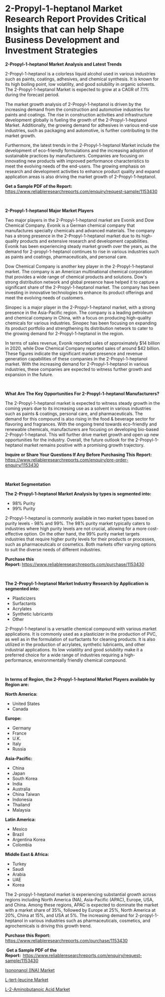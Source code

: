 <p><h1>2-Propyl-1-heptanol Market Research Report Provides Critical Insights that can help Shape Business Development and Investment Strategies</h1></p><p><strong>2-Propyl-1-heptanol Market Analysis and Latest Trends</strong></p>
<p><p>2-Propyl-1-heptanol is a colorless liquid alcohol used in various industries such as paints, coatings, adhesives, and chemical synthesis. It is known for its high boiling point, low volatility, and good solubility in organic solvents. The 2-Propyl-1-heptanol Market is expected to grow at a CAGR of 7.1% during the forecast period.</p><p>The market growth analysis of 2-Propyl-1-heptanol is driven by the increasing demand from the construction and automotive industries for paints and coatings. The rise in construction activities and infrastructure development globally is fueling the growth of the 2-Propyl-1-heptanol Market. Additionally, the growing demand for adhesives in various end-use industries, such as packaging and automotive, is further contributing to the market growth.</p><p>Furthermore, the latest trends in the 2-Propyl-1-heptanol Market include the development of eco-friendly formulations and the increasing adoption of sustainable practices by manufacturers. Companies are focusing on innovating new products with improved performance characteristics to meet the evolving needs of the end-users. The growing emphasis on research and development activities to enhance product quality and expand application areas is also driving the market growth of 2-Propyl-1-heptanol.</p></p>
<p><strong>Get a Sample PDF of the Report:&nbsp;</strong> <a href="https://www.reliableresearchreports.com/enquiry/request-sample/1153430">https://www.reliableresearchreports.com/enquiry/request-sample/1153430</a></p>
<p>&nbsp;</p>
<p><strong>2-Propyl-1-heptanol Major Market Players</strong></p>
<p><p>Two major players in the 2-Propyl-1-heptanol market are Evonik and Dow Chemical Company. Evonik is a German chemical company that manufactures specialty chemicals and advanced materials. The company has a strong presence in the 2-Propyl-1-heptanol market due to its high-quality products and extensive research and development capabilities. Evonik has been experiencing steady market growth over the years, as the demand for 2-propyl-1-heptanol continues to rise in various industries such as paints and coatings, pharmaceuticals, and personal care.</p><p>Dow Chemical Company is another key player in the 2-Propyl-1-heptanol market. The company is an American multinational chemical corporation that provides a wide range of chemical products and solutions. Dow's strong distribution network and global presence have helped it to capture a significant share of the 2-Propyl-1-heptanol market. The company has been investing in innovative technologies to enhance its product offerings and meet the evolving needs of customers.</p><p>Sinopec is a major player in the 2-Propyl-1-heptanol market, with a strong presence in the Asia-Pacific region. The company is a leading petroleum and chemical company in China, with a focus on producing high-quality chemicals for various industries. Sinopec has been focusing on expanding its product portfolio and strengthening its distribution network to cater to the growing demand for 2-Propyl-1-heptanol in the region.</p><p>In terms of sales revenue, Evonik reported sales of approximately $14 billion in 2020, while Dow Chemical Company reported sales of around $42 billion. These figures indicate the significant market presence and revenue generation capabilities of these companies in the 2-Propyl-1-heptanol market. With the increasing demand for 2-Propyl-1-heptanol in various industries, these companies are expected to witness further growth and expansion in the future.</p></p>
<p>&nbsp;</p>
<p><strong>What Are The Key Opportunities For 2-Propyl-1-heptanol Manufacturers?</strong></p>
<p><p>The 2-Propyl-1-heptanol market is expected to witness steady growth in the coming years due to its increasing use as a solvent in various industries such as paints & coatings, personal care, and pharmaceuticals. The demand for this compound is also rising in the food & beverage sector for flavoring and fragrances. With the ongoing trend towards eco-friendly and renewable chemicals, manufacturers are focusing on developing bio-based 2-Propyl-1-heptanol. This will further drive market growth and open up new opportunities for the industry. Overall, the future outlook for the 2-Propyl-1-heptanol market remains positive with a promising growth trajectory.</p></p>
<p><strong>Inquire or Share Your Questions If Any Before Purchasing This Report:</strong> <a href="https://www.reliableresearchreports.com/enquiry/pre-order-enquiry/1153430">https://www.reliableresearchreports.com/enquiry/pre-order-enquiry/1153430</a></p>
<p>&nbsp;</p>
<p><strong>Market Segmentation</strong></p>
<p><strong>The 2-Propyl-1-heptanol Market Analysis by types is segmented into:</strong></p>
<p><ul><li>98% Purity</li><li>99% Purity</li></ul></p>
<p><p>2-Propyl-1-heptanol is commonly available in two market types based on purity levels - 98% and 99%. The 98% purity market typically caters to industries where high purity levels are not crucial, allowing for a more cost-effective option. On the other hand, the 99% purity market targets industries that require higher purity levels for their products or processes, such as pharmaceuticals or cosmetics. Both markets offer varying options to suit the diverse needs of different industries.</p></p>
<p><strong>Purchase this Report:&nbsp;</strong><a href="https://www.reliableresearchreports.com/purchase/1153430">https://www.reliableresearchreports.com/purchase/1153430</a></p>
<p>&nbsp;</p>
<p><strong>The 2-Propyl-1-heptanol Market Industry Research by Application is segmented into:</strong></p>
<p><ul><li>Plasticizers</li><li>Surfactants</li><li>Acrylates</li><li>Synthetic lubricants</li><li>Other</li></ul></p>
<p><p>2-Propyl-1-heptanol is a versatile chemical compound with various market applications. It is commonly used as a plasticizer in the production of PVC, as well as in the formulation of surfactants for cleaning products. It is also utilized in the production of acrylates, synthetic lubricants, and other industrial applications. Its low volatility and good solubility make it a preferred choice for a wide range of industries requiring a high-performance, environmentally friendly chemical compound.</p></p>
<p>&nbsp;</p>
<p><strong>In terms of Region, the 2-Propyl-1-heptanol Market Players available by Region are:</strong></p>
<p>
    <p> <strong> North America: </strong>
        <ul>
            <li>United States</li>
            <li>Canada</li>
        </ul>
        </p> 
    <p> <strong> Europe: </strong>
        <ul>
            <li>Germany</li>
            <li>France</li>
            <li>U.K.</li>
            <li>Italy</li>
            <li>Russia</li>
        </ul>
        </p> 
    <p> <strong> Asia-Pacific: </strong>
        <ul>
            <li>China</li>
            <li>Japan</li>
            <li>South Korea</li>
            <li>India</li>
            <li>Australia</li>
            <li>China Taiwan</li>
            <li>Indonesia</li>
            <li>Thailand</li>
            <li>Malaysia</li>
        </ul>
        </p> 
    <p> <strong> Latin America: </strong>
        <ul>
            <li>Mexico</li>
            <li>Brazil</li>
            <li>Argentina Korea</li>
            <li>Colombia</li>
        </ul>
        </p> 
    <p> <strong> Middle East & Africa: </strong>
        <ul>
            <li>Turkey</li>
            <li>Saudi</li>
            <li>Arabia</li>
            <li>UAE</li>
            <li>Korea</li>
        </ul>
    </p>
    </p>
<p><p>The 2-propyl-1-heptanol market is experiencing substantial growth across regions including North America (NA), Asia-Pacific (APAC), Europe, USA, and China. Among these regions, APAC is expected to dominate the market with a market share of 35%, followed by Europe at 25%, North America at 20%, China at 15%, and USA at 5%. The increasing demand for 2-propyl-1-heptanol in various industries such as pharmaceuticals, cosmetics, and agrochemicals is driving this growth trend.</p></p>
<p><strong>Purchase this Report: </strong><a href="https://www.reliableresearchreports.com/purchase/1153430">https://www.reliableresearchreports.com/purchase/1153430</a></p>
<p>&nbsp;<strong>Get a Sample PDF of the Report:&nbsp;&nbsp;</strong><a href="https://www.reliableresearchreports.com/enquiry/request-sample/1153430">https://www.reliableresearchreports.com/enquiry/request-sample/1153430</a></p>
<p><strong></strong></p>
<p><p><a href="https://github.com/danielneavesallisons03mba/Market-Research-Report-List-1/blob/main/isononanol-ina-market.md">Isononanol (INA) Market</a></p><p><a href="https://github.com/changoleonlaverguenzanoexiste/Market-Research-Report-List-2/blob/main/l-tert-leucine-market.md">L-tert-leucine Market</a></p><p><a href="https://github.com/dimitrishawkinswaynenp91rgz/Market-Research-Report-List-1/blob/main/l-2-aminobutanoic-acid-market.md">L-2-Aminobutanoic Acid Market</a></p></p>